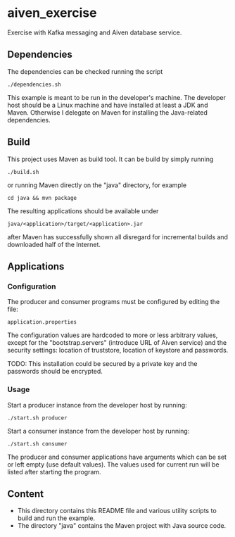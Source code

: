 # aiven_exercise

Exercise with Kafka messaging and Aiven database service.

## Dependencies

The dependencies can be checked running the script

    ./dependencies.sh

This example is meant to be run in the developer's machine. The developer
host should be a Linux machine and have installed at least a JDK and Maven.
Otherwise I delegate on Maven for installing the Java-related dependencies.

## Build

This project uses Maven as build tool. It can be build by simply running

    ./build.sh

or running Maven directly on the "java" directory, for example

    cd java && mvn package

The resulting applications should be available under

    java/<application>/target/<application>.jar

after Maven has successfully shown all disregard for incremental builds and
downloaded half of the Internet.

## Applications

### Configuration

The producer and consumer programs must be configured by editing the file:

    application.properties

The configuration values are hardcoded to more or less arbitrary values, except
for the "bootstrap.servers" (introduce URL of Aiven service) and the security
settings: location of truststore, location of keystore and passwords.

TODO: This installation could be secured by a private key and the passwords
should be encrypted.

### Usage

Start a producer instance from the developer host by running:

    ./start.sh producer

Start a consumer instance from the developer host by running:

    ./start.sh consumer

The producer and consumer applications have arguments which can be set or left
empty (use default values). The values used for current run will be listed
after starting the program.

## Content

- This directory contains this README file and various utility scripts to build
  and run the example.
- The directory "java" contains the Maven project with Java source code.
